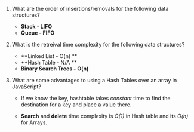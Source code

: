 1. What are the order of insertions/removals for the following data structures?
   - **Stack - LIFO**
   - **Queue - FIFO**

2. What is the retreival time complexity for the following data structures?
   - **Linked List - O(n) **
   - **Hash Table - N/A **
   - **Binary Search Trees - O(n)**

2. What are some advantages to using a Hash Tables over an array in JavaScript?
    - If we know the key, hashtable takes _constant_ time to find the destination for a key and place a value there.

    - **Search** and **delete** time complexity is _O(1)_ in Hash table and its _O(n)_ for Arrays.